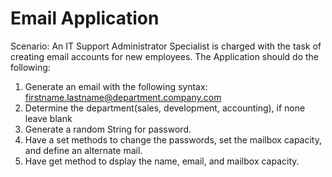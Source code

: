 # Email Application
Scenario: An IT Support Administrator Specialist is charged with the task of creating email accounts for new employees.
The Application should do the following:
1. Generate an email with the following syntax: firstname.lastname@department.company.com
2. Determine the department(sales, development, accounting), if none leave blank
3. Generate a random String for password.
4. Have a set methods to change the passwords, set the mailbox capacity, and define an alternate mail.
5. Have get method to dsplay the name, email, and mailbox capacity.
